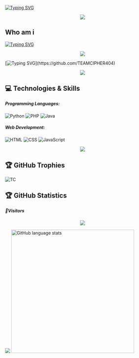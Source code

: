 [![Typing SVG](https://syberfusion.onrender.com/anim/typing-svg?color=00FFFF&background-color=161B22&size=70&width=1000&lines=Welcome+To+TE4M-CIPH3R)](https://github.com/TEAMCIPHER404)

<p align="center"><img src="./assets/images/line.svg">


## Who am i

[![Typing SVG](https://syberfusion.onrender.com/anim/typing-svg?color=F70B10&background-color=161B22&size=30&lines=hey+there,+This+is+FURY;Founder+of+TE4M-CIPHER)](https://github.com/TEAMCIPHER404)


<p align="center"><img src="./assets/images/line.svg">



[![Typing SVG](https://syberfusion.onrender.com/anim/typing-svg?size=40&multiline=true&wrap=true&width=1150&repeat=false&duration=1000&pause=100&color=00D3E9&background-color=161B22&lines=I+am+a+passionate+hacker+driven+by+a+profound+love+for+coding+and+an+insatiable+curiosity+to+explore+the+vast+realms+of+technology.+My+relentless+pursuit+of+knowledge+pushes+me+to+constantly+challenge+the+boundaries+of+what+is+achievable.+With+my+exceptional+skills+and+unwavering+determination,+I+am+constantly+seeking+innovative+solutions+to+intricate+problems.)](https://github.com/TEAMCIPHER404)






<p align="center"><img src="./assets/images/line.svg">

## 💻 Technologies & Skills
##### Programming Languages: 
![Python](https://img.shields.io/badge/python-3670A0?style=for-the-badge&logo=python&logoColor=ffdd54) 
![PHP](https://img.shields.io/badge/php-%23777BB4.svg?style=for-the-badge&logo=php&logoColor=white)
![Java](https://img.shields.io/badge/java-%23ED8B00.svg?style=for-the-badge&logo=java&logoColor=white)

##### Web Development: 
![HTML](https://img.shields.io/badge/html-%23E34F26.svg?style=for-the-badge&logo=html&logoColor=white)
![CSS](https://img.shields.io/badge/css-%231572B6.svg?style=for-the-badge&logo=css&logoColor=white)
![JavaScript](https://img.shields.io/badge/javascript-%23323330.svg?style=for-the-badge&logo=javascript&logoColor=%23F7DF1E)


<p align="center"><img src="./assets/images/line.svg">

## 🏆 GitHub Trophies
![TC](https://github-profile-trophy.vercel.app/?username=TEAMCIPHER404&theme=radical&no-frame=false&no-bg=true&margin-w=4)

## 🏆 GitHub Statistics

##### 👀Visitors
<p align="center"> 
<img src="https://profile-counter.glitch.me/TEAMCIPHER404/count.svg" />
</p>

<img src="https://github-readme-stats.vercel.app/api?username=TEAMCIPHER404&show_icons=true&theme=radical"/>

<img src="https://github-readme-stats.vercel.app/api/top-langs/?username=TEAMCIPHER404&theme=dark&border_radius=10&hide_title=true&layout=compact&langs_count=20" alt="GitHub language stats" width="400">
